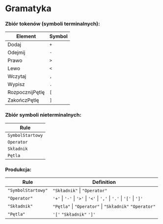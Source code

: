 # Gramatyka
### Zbiór tokenów (symboli terminalnych):

| Element | Symbol |
|---------|--------|
| Dodaj     | `+`    |
| Odejmij | `-`    |
| Prawo   | `>`    |
| Lewo    | `<`    |
| Wczytaj   | `,`    |
| Wypisz  | `.`    |
| RozpocznijPętlę | `[` |
| ZakończPętlę | `]`   |

### Zbiór symboli nieterminalnych:
| Rule |
|------|
| `SymbolStartowy` |
| `Operator` |
| `Składnik` |
| `Pętla` |

### Produkcja:
| Rule | Definition |
|------|------------|
| `"SymbolStartowy"` | `"Składnik"` \| `"Operator"` |
| `"Operator"` | `'+'` \| `'-'` \| `'>'` \| `'<'` \| `','` \| `'.'` \| `'['` \| `']'` |
| `"Składnik"` | `"Pętla"` \| `"Operator"` \| `"Składnik"` `"Operator"` |
| `"Pętla"` | `'['` `"Składnik"` `']'` |
